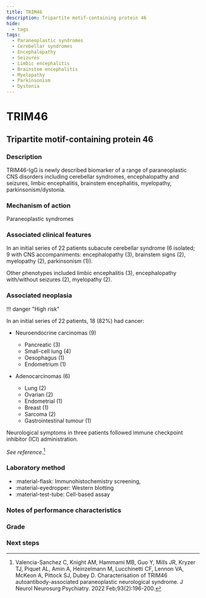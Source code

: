 ```yaml
---
title: TRIM46
description: Tripartite motif-containing protein 46
hide:
  - tags
tags:
  - Paraneoplastic syndromes
  - Cerebellar syndromes
  - Encephalopathy
  - Seizures
  - Limbic encephalitis
  - Brainstem encephalitis
  - Myelopathy
  - Parkinsonism
  - Dystonia
---
```


# TRIM46

## **Tripartite motif-containing protein 46**

### Description
TRIM46-IgG is newly described biomarker of a range of paraneoplastic CNS disorders  including cerebellar syndromes, encephalopathy and seizures, limbic encephalitis, brainstem encephalitis, myelopathy, parkinsonism/dystonia.

### Mechanism of action
Paraneoplastic syndromes

### Associated clinical features
In an initial series of 22 patients subacute cerebellar syndrome (6 isolated; 9 with CNS accompaniments: encephalopathy (3), brainstem signs (2), myelopathy (2), parkinsonism (1)). 

Other phenotypes included limbic encephalitis (3), encephalopathy with/without seizures (2), myelopathy (2). 

### Associated neoplasia
!!! danger "High risk"

In an initial series of 22 patients,  18 (82%) had cancer:

- Neuroendocrine carcinomas (9)

    * Pancreatic (3)
    * Small-cell lung (4)
    * Oesophagus (1)
    * Endometrium (1)

- Adenocarcinomas (6)
    * Lung (2)
    * Ovarian (2)
    * Endometrial (1)
    * Breast (1)
    * Sarcoma (2)
    * Gastrointestinal tumour (1)

Neurological symptoms in three patients followed immune checkpoint inhibitor (ICI) administration. 

*See reference.*[^1]

### Laboratory method
<div class="grid" markdown>

- :material-flask: Immunohistochemistry screening, 
- :material-eyedropper: Western blotting 
- :material-test-tube: Cell-based assay

</div>

### Notes of performance characteristics

### Grade

### Next steps


[^1]: Valencia-Sanchez C, Knight AM, Hammami MB, Guo Y, Mills JR, Kryzer TJ, Piquet AL, Amin A, Heinzelmann M, Lucchinetti CF, Lennon VA, McKeon A, Pittock SJ, Dubey D. Characterisation of TRIM46 autoantibody-associated paraneoplastic neurological syndrome. J Neurol Neurosurg Psychiatry. 2022 Feb;93(2):196-200. 
